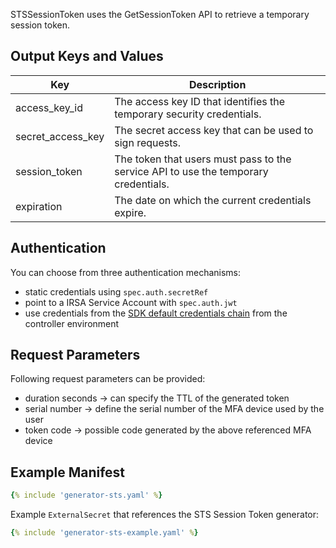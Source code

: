 STSSessionToken uses the GetSessionToken API to retrieve a temporary session token.

## Output Keys and Values

| Key               | Description                                                                         |
|-------------------|-------------------------------------------------------------------------------------|
| access_key_id     | The access key ID that identifies the temporary security credentials.               |
| secret_access_key | The secret access key that can be used to sign requests.                            |
| session_token     | The token that users must pass to the service API to use the temporary credentials. |
| expiration        | The date on which the current credentials expire.                                   |

## Authentication

You can choose from three authentication mechanisms:

* static credentials using `spec.auth.secretRef`
* point to a IRSA Service Account with `spec.auth.jwt`
* use credentials from the [SDK default credentials chain](https://docs.aws.amazon.com/sdk-for-java/v1/developer-guide/credentials.html#credentials-default) from the controller environment

## Request Parameters

Following request parameters can be provided:

- duration seconds -> can specify the TTL of the generated token
- serial number -> define the serial number of the MFA device used by the user
- token code -> possible code generated by the above referenced MFA device

## Example Manifest

```yaml
{% include 'generator-sts.yaml' %}
```

Example `ExternalSecret` that references the STS Session Token generator:
```yaml
{% include 'generator-sts-example.yaml' %}
```
